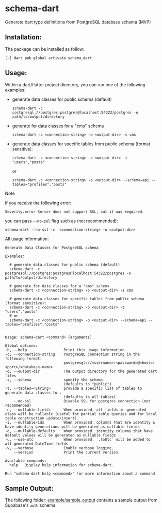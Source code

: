 # schema-dart
Generate dart type definitions from PostgreSQL database schema (MVP)


## Installation:

The package can be installed as follow:

```
[~] dart pub global activate schema_dart
```


## Usage:

Within a dart/flutter project directory, you can run one of the following examples: 

- generate data classes for public schema (default)
  ```
  schema-dart -c postgresql://postgres:postgres@localhost:54322/postgres -o path/to/output/directory
  ```
- generate for data classes for a "cms" schema 
  ```
  schema-dart -c <connection-string> -o <output-dir> -s cms
  ```

- generate data classes for specific tables from public schema (format sensitive): 
  ```
  schema-dart -c <connection-string> -o <output-dir> -t "users","posts"
  ```
  or
  ```
  schema-dart -c <connection-string> -o <output-dir> --schema=api --tables="profiles","posts"
  ```


> [!NOTE]
> 
> if you receive the following error:
> ```
> Severity.error Server does not support SSL, but it was required.
> ```
> you can pass `--no-ssl` flag such as (not recommended):
> ```
> schema-dart --no-ssl -c  <connection-string> -o <output-dir> 
> ```

All usage information:
```
Generate Data Classes for PostgreSQL schema
  
Examples: 

  # generate data classes for public schema (default)
  schema-dart -c postgresql://postgres:postgres@localhost:54322/postgres -o path/to/output/directory

  # generate for data classes for a "cms" schema 
  schema-dart -c <connection-string> -o <output-dir> -s cms

  # generate data classes for specific tables from public schema (format sensitive): 
  schema-dart -c <connection-string> -o <output-dir> -t "users","posts"
  # or
  schema-dart -c <connection-string> -o <output-dir> --schema=api --tables="profiles","posts"
  

Usage: schema-dart <command> [arguments]

Global options:
-h, --help                 Print this usage information.
-c, --connection-string    PostgreSQL connection string in the following format:
                           postgresql://<username>:<password>@<host>:<port>/<database-name>
-o, --output-dir           The output directory for the generated dart files
-s, --schema               specify the schema
                           (defaults to "public")
-t, --tables=<String>      provide a specific list of tables to generate data classes for.
                           (defaults to all tables)
    --no-ssl               Disable SSL for postgres connection (not recommended)
-n, --nullable-fields      When provided, all fields in generated class will be nullable (useful for partial table queries and for local table construction update/insert)
-i, --nullable-ids         When provided, columns that are identity & have identity generations will be generated as nullable fields
-d, --nullable-defaults    When provided, identity columns that have default values will be generated as nullable fields
-u, --use-utc              When provided, `.toUtc` will be added to all generated DateTime fields
-v, --verbose              Enable verbose logging.
    --version              Print the current version.

Available commands:
  help   Display help information for schema-dart.

Run "schema-dart help <command>" for more information about a command.
```

## Sample Output:

The following folder: [example/sample_output](https://github.com/osaxma/schema-dart/tree/main/example/sample_output) contains a sample output from Supabase's `auth` schema.
